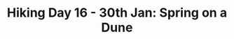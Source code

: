 ---
layout: post
title: "Hiking Day 16 - 30th Jan: Spring on a Dune"
day_number: 16
post_id: NULL
hike_date: 2009-01-30
km: 23.1
map_number: 9
destination: Hoekrans
overnight: Beach
terrain: Beach
nature_reserve: Agulhas Nature Reserve
notes: NULL
start_coord_lat: NULL
start_coord_long: NULL
end_coord_lat: -34.783683
end_coord_long: 19.903867
start_coord: NULL
destination_coord: 
file_name: 01-30.jpg
day_number: 16
description: Camping on a dune
link: http://www.cape2kosi.com/2009/01/30/hiking-day-16/
---